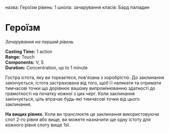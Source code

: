 назва: Героїзм рівень: 1 школа: зачарування класів: Бард паліадин

# Героїзм
_Зачарування на перший рівень_

**Casting Time:** 1 action    
**Range:** Touch    
**Components:** V, S    
**Duration:** Concentration, up to 1 minute

Гостра істота, яку ви торкаєтеся, пов'язана з хоробрістю. До заклинання закінчується, істота застрахована від того, щоб її налякати та отримати тимчасові точки що дорівнює вашому випромінюванню здатності до грамотності на початку кожної з цих черг. Коли заклинання закінчується, ціль втрачає будь-які тимчасові точки від цього заклинання.

**На вищих рівнях.** Коли ви транслюєте це заклинання використовуючи слот 2-го рівня або вище, ви можете назначити ще одну істоту для кожного рівня слоту вище 1st. 